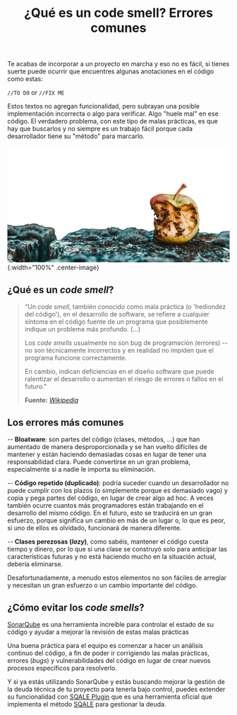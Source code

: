 ﻿---
layout: post_es
title: ¿Qué es un code smell? Errores comunes
description: Un 'code smell', también conocido como 'mala práctica', en el ámbito de la programación se refiere a un síntoma en el código fuente que probablemente nos esté indicando que algo va mal 
cover: /img/posts/2020-05-08-what_is_code_smell_and_commons_mistakes.png

english: what-is-code-smell-and-common-mistakes
permalink: que-es-un-code-smell-y-errores-comunes
---

Te acabas de incorporar a un proyecto en marcha y eso no es fácil, si tienes suerte puede ocurrir que encuentres algunas anotaciones en
el código como estas:  
  
`//TO DO` or `//FIX ME`  
  
Estos textos no agregan funcionalidad, pero subrayan una posible implementación incorrecta o algo para verificar. Algo "huele mal" en ese código.
El verdadero problema, con este tipo de malas prácticas, es que hay que buscarlos y no siempre es un trabajo fácil porque cada desarrollador tiene su "método" para marcarlo.

![que es un code smell - bitegarden](/img/posts/2020-05-08-what_is_code_smell_and_commons_mistakes.png){:width="100%" .center-image}
  
## ¿Qué es un *code smell*?
  
>“Un *code smell*, también conocido como mala práctica (o 'hediondez del código'), en el desarrollo de software, se refiere a cualquier síntoma en el código fuente de un programa que posiblemente indique un problema más profundo. (...)  
>  
>Los *code smells* usualmente no son bug de programación (errores) -- no son técnicamente incorrectos y en realidad no impiden que el programa funcione correctamente.
>  
>En cambio, indican deficiencias en el diseño software que puede ralentizar el desarrollo o aumentan el riesgo de errores o fallos en el futuro."  
>  
>**Fuente:** *[Wikipedia](https://es.wikipedia.org/wiki/Hediondez_del_código)*  
  
## Los errores más comunes
  
-- **Bloatware**: son partes del código (clases, métodos, ...) que han aumentado de manera desproporcionada y se han 
vuelto difíciles de mantener y están haciendo demasiadas cosas en lugar de tener una responsabilidad clara. 
Puede convertirse en un gran problema, especialmente si a nadie le importa su eliminación.
  
-- **Código repetido (duplicado)**: podría suceder cuando un desarrollador no puede cumplir con los plazos (o simplemente porque 
es demasiado vago) y copia y pega partes del código, en lugar de crear algo ad hoc. A veces también ocurre cuantos más programadores están trabajando en el desarrollo del mismo código. 
En el futuro, esto se traducirá en un gran esfuerzo, porque significa un cambio en más de un lugar o, lo que es peor, si uno de ellos es olvidado, funcionará de manera diferente.
  
-- **Clases perezosas (*lazy*)**, como sabéis, mantener el código cuesta tiempo y dinero, por lo que si una clase se 
construyó solo para anticipar las características futuras y no está haciendo mucho en la situación actual, debería eliminarse.
  
Desafortunadamente, a menudo estos elementos no son fáciles de arreglar y necesitan un gran esfuerzo o un cambio importante del código.
  
## ¿Cómo evitar los *code smells*?  
  
[SonarQube](https://www.sonarqube.org/) es una herramienta increíble para controlar el estado de su código y ayudar a mejorar la revisión de estas malas prácticas
  
Una buena práctica para el equipo es comenzar a hacer un análisis continuo del código, a fin de poder ir corrigiendo
las malas prácticas, errores (*bugs*) y vulnerabilidades del código en lugar de crear nuevos procesos específicos para 
resolverlo.
  
Y si ya estás utilizando SonarQube y estás buscando mejorar la gestión de la deuda técnica de tu proyecto para tenerla
bajo control, puedes extender su funcionalidad con [SQALE Plugin](https://www.bitegarden.com/sonarqube-sqale) que es una
herramienta oficial que implementa el método [SQALE](http://www.sqale.org/tools) para gestionar la deuda.

